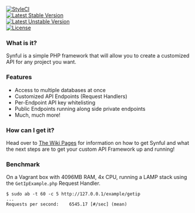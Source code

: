 [![StyleCI](https://styleci.io/repos/66602627/shield?style=flat)](https://styleci.io/repos/66602627)		
[![Latest Stable Version](https://poser.pugx.org/nafisc/synful/v/stable?format=flat)](https://packagist.org/packages/nafisc/synful)		
[![Latest Unstable Version](https://poser.pugx.org/nafisc/synful/v/unstable?format=flat)](https://packagist.org/packages/nafisc/synful)		
[![License](https://poser.pugx.org/nafisc/synful/license?format=flat)](https://packagist.org/packages/nafisc/synful)		 		
		
### What is it?		
Synful is a simple PHP framework that will allow you to create a customized API for any project you want. 

### Features
* Access to multiple databases at once
* Customized API Endpoints (Request Handlers)
* Per-Endpoint API key whitelisting
* Public Endpoints running along side private endpoints
* Much, much more!
		
### How can I get it?		
Head over to [The Wiki Pages](http://github.com/nathan-fiscaletti/synful/wiki) for information on how to get Synful and what the next steps are to get your custom API Framework up and running!

### Benchmark

On a Vagrant box with 4096MB RAM, 4x CPU, running a LAMP stack using the `GetIpExample.php` Request Handler.

```
$ sudo ab -t 60 -c 5 http://127.0.0.1/example/getip
...
Requests per second:    6545.17 [#/sec] (mean)
```
